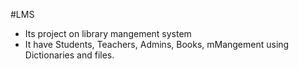 
#LMS
- Its project on library mangement system
- It have Students, Teachers, Admins, Books, mMangement using Dictionaries and files.
